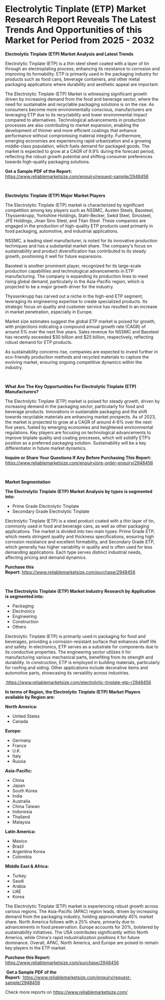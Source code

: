 <p><h1>Electrolytic Tinplate (ETP) Market Research Report Reveals The Latest Trends And Opportunities of this Market for Period from 2025 - 2032</h1></p><p><strong>Electrolytic Tinplate (ETP) Market Analysis and Latest Trends</strong></p>
<p><p>Electrolytic Tinplate (ETP) is a thin steel sheet coated with a layer of tin through an electroplating process, enhancing its resistance to corrosion and improving its formability. ETP is primarily used in the packaging industry for products such as food cans, beverage containers, and other metal packaging applications where durability and aesthetic appeal are important. </p><p>The Electrolytic Tinplate (ETP) Market is witnessing significant growth driven by increasing demand from the food and beverage sector, where the need for sustainable and recyclable packaging solutions is on the rise. As consumers become more environmentally conscious, manufacturers are leveraging ETP due to its recyclability and lower environmental impact compared to alternatives. Technological advancements in production processes are also contributing to market expansion, enabling the development of thinner and more efficient coatings that enhance performance without compromising material integrity. Furthermore, emerging economies are experiencing rapid urbanization and a growing middle-class population, which fuels demand for packaged goods. The market is expected to grow at a CAGR of 9.9% during the forecast period, reflecting the robust growth potential and shifting consumer preferences towards high-quality packaging solutions.</p></p>
<p><strong>Get a Sample PDF of the Report:&nbsp;</strong> <a href="https://www.reliablemarketsize.com/enquiry/request-sample/2948456?utm_campaign=2925&utm_medium=2&utm_source=Github&utm_content=ia&utm_term=12032025&utm_id=electrolytic-tinplate-etp">https://www.reliablemarketsize.com/enquiry/request-sample/2948456</a></p>
<p>&nbsp;</p>
<p><strong>Electrolytic Tinplate (ETP) Major Market Players</strong></p>
<p><p>The Electrolytic Tinplate (ETP) market is characterized by significant competition among key players such as NSSMC, Austen Steels, Baosteel, Thyssenkrupp, Yorkshine Holdings, Stahl-Becker, Swkd Steel, Sinosteel, JFE Holdings, Jinan Sino Steel, and Titan Steel. These companies are engaged in the production of high-quality ETP products used primarily in food packaging, automotive, and industrial applications.</p><p>NSSMC, a leading steel manufacturer, is noted for its innovative production techniques and has a substantial market share. The company's focus on sustainability and product diversification has contributed to its steady growth, positioning it well for future expansions.</p><p>Baosteel is another prominent player, recognized for its large-scale production capabilities and technological advancements in ETP manufacturing. The company is expanding its production lines to meet rising global demand, particularly in the Asia-Pacific region, which is projected to be a major growth driver for the industry.</p><p>Thyssenkrupp has carved out a niche in the high-end ETP segment, leveraging its engineering expertise to create specialized products. Its strategic focus on quality and customer service has resulted in an increase in market penetration, especially in Europe.</p><p>Market size estimates suggest the global ETP market is poised for growth, with projections indicating a compound annual growth rate (CAGR) of around 5% over the next five years. Sales revenue for NSSMC and Baosteel has recently exceeded $30 billion and $25 billion, respectively, reflecting robust demand for ETP products. </p><p>As sustainability concerns rise, companies are expected to invest further in eco-friendly production methods and recycled materials to capture the evolving market, ensuring ongoing competitive dynamics within the industry.</p></p>
<p>&nbsp;</p>
<p><strong>What Are The Key Opportunities For Electrolytic Tinplate (ETP) Manufacturers?</strong></p>
<p><p>The Electrolytic Tinplate (ETP) market is poised for steady growth, driven by increasing demand in the packaging sector, particularly for food and beverage products. Innovations in sustainable packaging and the shift towards recyclable materials are enhancing market prospects. As of 2023, the market is projected to grow at a CAGR of around 4-6% over the next five years, fueled by emerging economies and heightened environmental regulations. Key players are focusing on technological advancements to improve tinplate quality and coating processes, which will solidify ETP’s position as a preferred packaging solution. Sustainability will be a key differentiator in future market dynamics.</p></p>
<p><strong>Inquire or Share Your Questions If Any Before Purchasing This Report:</strong> <a href="https://www.reliablemarketsize.com/enquiry/pre-order-enquiry/2948456?utm_campaign=2925&utm_medium=2&utm_source=Github&utm_content=ia&utm_term=12032025&utm_id=electrolytic-tinplate-etp">https://www.reliablemarketsize.com/enquiry/pre-order-enquiry/2948456</a></p>
<p>&nbsp;</p>
<p><strong>Market Segmentation</strong></p>
<p><strong>The Electrolytic Tinplate (ETP) Market Analysis by types is segmented into:</strong></p>
<p><ul><li>Prime Grade Electrolytic Tinplate</li><li>Secondary Grade Electrolytic Tinplate</li></ul></p>
<p><p>Electrolytic Tinplate (ETP) is a steel product coated with a thin layer of tin, commonly used in food and beverage cans, as well as other packaging applications. The market is divided into two main types: Prime Grade ETP, which meets stringent quality and thickness specifications, ensuring high corrosion resistance and excellent formability, and Secondary Grade ETP, which generally has higher variability in quality and is often used for less demanding applications. Each type serves distinct industrial needs, affecting pricing and demand dynamics.</p></p>
<p><strong>Purchase this Report:&nbsp;</strong><a href="https://www.reliablemarketsize.com/purchase/2948456?utm_campaign=2925&utm_medium=2&utm_source=Github&utm_content=ia&utm_term=12032025&utm_id=electrolytic-tinplate-etp">https://www.reliablemarketsize.com/purchase/2948456</a></p>
<p>&nbsp;</p>
<p><strong>The Electrolytic Tinplate (ETP) Market Industry Research by Application is segmented into:</strong></p>
<p><ul><li>Packaging</li><li>Electronics</li><li>Engineering</li><li>Construction</li><li>Others</li></ul></p>
<p><p>Electrolytic Tinplate (ETP) is primarily used in packaging for food and beverages, providing a corrosion-resistant surface that enhances shelf life and safety. In electronics, ETP serves as a substrate for components due to its conductive properties. The engineering sector utilizes it for manufacturing various mechanical parts, benefiting from its strength and durability. In construction, ETP is employed in building materials, particularly for roofing and siding. Other applications include decorative items and automotive parts, showcasing its versatility across industries.</p></p>
<p><a href="https://www.reliablemarketsize.com/electrolytic-tinplate-etp-r2948456?utm_campaign=2925&utm_medium=2&utm_source=Github&utm_content=ia&utm_term=12032025&utm_id=electrolytic-tinplate-etp">&nbsp;https://www.reliablemarketsize.com/electrolytic-tinplate-etp-r2948456</a></p>
<p><strong>In terms of Region, the Electrolytic Tinplate (ETP) Market Players available by Region are:</strong></p>
<p>
    <p> <strong> North America: </strong>
        <ul>
            <li>United States</li>
            <li>Canada</li>
        </ul>
        </p> 
    <p> <strong> Europe: </strong>
        <ul>
            <li>Germany</li>
            <li>France</li>
            <li>U.K.</li>
            <li>Italy</li>
            <li>Russia</li>
        </ul>
        </p> 
    <p> <strong> Asia-Pacific: </strong>
        <ul>
            <li>China</li>
            <li>Japan</li>
            <li>South Korea</li>
            <li>India</li>
            <li>Australia</li>
            <li>China Taiwan</li>
            <li>Indonesia</li>
            <li>Thailand</li>
            <li>Malaysia</li>
        </ul>
        </p> 
    <p> <strong> Latin America: </strong>
        <ul>
            <li>Mexico</li>
            <li>Brazil</li>
            <li>Argentina Korea</li>
            <li>Colombia</li>
        </ul>
        </p> 
    <p> <strong> Middle East & Africa: </strong>
        <ul>
            <li>Turkey</li>
            <li>Saudi</li>
            <li>Arabia</li>
            <li>UAE</li>
            <li>Korea</li>
        </ul>
    </p>
    </p>
<p><p>The Electrolytic Tinplate (ETP) market is experiencing robust growth across various regions. The Asia-Pacific (APAC) region leads, driven by increasing demand from the packaging industry, holding approximately 45% market share. North America follows with a 25% share, primarily due to advancements in food preservation. Europe accounts for 20%, bolstered by sustainability initiatives. The USA contributes significantly within North America, while China's rapid industrialization positions it for future dominance. Overall, APAC, North America, and Europe are poised to remain key players in the ETP market.</p></p>
<p><strong>Purchase this Report: </strong><a href="https://www.reliablemarketsize.com/purchase/2948456?utm_campaign=2925&utm_medium=2&utm_source=Github&utm_content=ia&utm_term=12032025&utm_id=electrolytic-tinplate-etp">https://www.reliablemarketsize.com/purchase/2948456</a></p>
<p>&nbsp;<strong>Get a Sample PDF of the Report:&nbsp;&nbsp;</strong><a href="https://www.reliablemarketsize.com/enquiry/request-sample/2948456?utm_campaign=2925&utm_medium=2&utm_source=Github&utm_content=ia&utm_term=12032025&utm_id=electrolytic-tinplate-etp">https://www.reliablemarketsize.com/enquiry/request-sample/2948456</a></p>
<p><strong></strong></p>
<p>Check more reports on <a href="https://www.reliablemarketsize.com/?utm_campaign=2925&utm_medium=2&utm_source=Github&utm_content=ia&utm_term=12032025&utm_id=electrolytic-tinplate-etp">https://www.reliablemarketsize.com/</a></p>